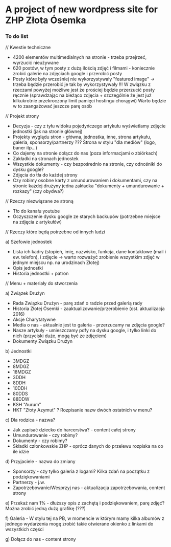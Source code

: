 # A project of new wordpress site for ZHP Złota Ósemka


### To do list
// Kwestie techniczne

- 4200 elementów multimedialnych na stronie - trzeba przejrzeć, wyrzucić nieużywane
- 620 postów, w tym posty z dużą ilością zdjęć i filmami - koniecznie zrobić galerie na zdjęciach google i przerobić posty
- Posty które były wcześniej nie wykorzystywały "featured image" -> trzeba będzie przerobić je tak by wykorzystywały
!!! W związku z rzeczami powyżej możliwe jest że prościej będzie przerzucić posty ręcznie (sprawdzając na bieżąco zdjęcia + szczególnie że jest już kilkukrotnie przekroczony limit pamięci hostingu chorągwi)
Warto będzie w to zaangażować jeszcze parę osób


// Projekt strony

- Decyzja - czy z tyłu widoku pojedyńczego artykułu wyświetlamy zdjęcie jednostki (jak na stronie głównej)
- Projekty wyglądu stron - główna, jednostka, inne, strona artykułu, galeria, sponsorzy/partnerzy
??? Strona w stylu "dla mediów" (logo, baner itp...)
- Co dajemy na stronie dołącz do nas (poza informacjami o zbiórkach)
- Zakładki na stronach jednostek
- Wszystkie dokumenty - czy bezpośrednio na stronie, czy odnośniki do dysku google?
- Zdjęcia do tła do każdej strony
- Czy robimy osobne karty z umundurowaniem i dokumentami, czy na stronie każdej drużyny jedna zakładka "dokumenty + umundurowanie + rozkazy" (czy obydwa?)


// Rzeczy niezwiązane ze stroną

- Tło do kanału youtube
- Oczyszczenie dysku google ze starych backupów (potrzebne miejsce na zdjęcia z artykułów)


// Rzeczy które będą potrzebne od innych ludzi

a) Szefowie jednostek
- Lista ich kadry (stopień, imię, nazwisko, funkcja, dane kontaktowe (mail i ew. telefon), i zdjęcie -> warto rozważyć zrobienie wszystkim zdjęć w jednym miejscu np. na urodzinach Złotej)
- Opis jednostki
- Historia jednostki + patron


// Menu + materiały do stworzenia

a) Związek Drużyn
- Rada Związku Drużyn - parę zdań o radzie przed galerią rady
- Historia Złotej Ósemki - zaaktualizowanie/przerobienie (ost. aktualizacja 2016)
- Akcje Charytatywne
- Media o nas - aktualnie jest to galeria - przerzucamy na zdjęcia google?
- Nasze artykuły - umieszczamy pdfy na dysku google, i tylko linki do nich (przyciski duże, mogą być ze zdjęciem)
- Dokumenty Związku Drużyn

b) Jednostki
- 3MDGZ
- 8MDGZ
- 18MDGZ
- 3DDH
- 8DDH
- 10DDH
- 80DDS
- 88DDW
- KSH "Aurum"
- HKT "Złoty Azymut"
? Rozpisanie nazw dwóch ostatnich w menu?

c) Dla rodzica - nazwa?
- Jak zapisać dziecko do harcerstwa? - content całej strony
- Umundurowanie - czy robimy?
- Dokumenty - czy robimy?
- Składki członkowskie ZHP - oprócz danych do przelewu rozpiska na co ile idzie

d) Przyjaciele - nazwa do zmiany
- Sponsorzy - czy tylko galeria z logami? Kilka zdań na początku z podziękowaniami
- Partnerzy - j.w.
- Zapotrzebowanie/Wesprzyj nas - aktualizacja zapotrzebowania, content strony

e) Przekaż nam 1% - dłuższy opis z zachętą i podziękowaniem, parę zdjęć? Można zrobić jedną dużą grafikę (???)

f) Galeria - W stylu tej na PB, w momencie w którym mamy kilka albumów z jednego wydarzenia mogę zrobić takie otwierane okienko z linkami do wszystkich części

g) Dołącz do nas - content strony

